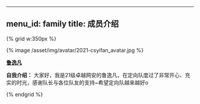 
---
menu_id: family
title: 成员介绍
---

{% grid w:350px %}
<!-- cell -->
{% image /asset/img/avatar/2021-csyifan_avatar.jpg %}
<!-- cell -->
**[鲁逸凡](https://csyifan.github.io/)**

**自我介绍：** 大家好，我是21级卓越网安的鲁逸凡，在定向队度过了非常开心、充实的时光，感谢队长与各位队友的支持~希望定向队越来越好o

{% endgrid %}